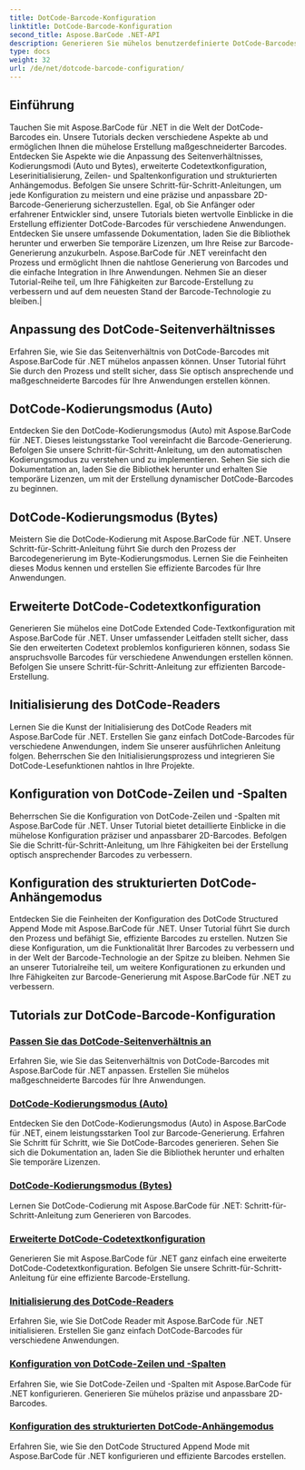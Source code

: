 ```yaml
---
title: DotCode-Barcode-Konfiguration
linktitle: DotCode-Barcode-Konfiguration
second_title: Aspose.BarCode .NET-API
description: Generieren Sie mühelos benutzerdefinierte DotCode-Barcodes mit Aspose.BarCode .NET. Lernen Sie Seitenverhältnis, Codierungsmodi, erweiterten Codetext und Reader-Initialisierung kennen.
type: docs
weight: 32
url: /de/net/dotcode-barcode-configuration/
---
```


## Einführung
Tauchen Sie mit Aspose.BarCode für .NET in die Welt der DotCode-Barcodes ein. Unsere Tutorials decken verschiedene Aspekte ab und ermöglichen Ihnen die mühelose Erstellung maßgeschneiderter Barcodes. Entdecken Sie Aspekte wie die Anpassung des Seitenverhältnisses, Kodierungsmodi (Auto und Bytes), erweiterte Codetextkonfiguration, Leserinitialisierung, Zeilen- und Spaltenkonfiguration und strukturierten Anhängemodus. Befolgen Sie unsere Schritt-für-Schritt-Anleitungen, um jede Konfiguration zu meistern und eine präzise und anpassbare 2D-Barcode-Generierung sicherzustellen. Egal, ob Sie Anfänger oder erfahrener Entwickler sind, unsere Tutorials bieten wertvolle Einblicke in die Erstellung effizienter DotCode-Barcodes für verschiedene Anwendungen. Entdecken Sie unsere umfassende Dokumentation, laden Sie die Bibliothek herunter und erwerben Sie temporäre Lizenzen, um Ihre Reise zur Barcode-Generierung anzukurbeln. Aspose.BarCode für .NET vereinfacht den Prozess und ermöglicht Ihnen die nahtlose Generierung von Barcodes und die einfache Integration in Ihre Anwendungen. Nehmen Sie an dieser Tutorial-Reihe teil, um Ihre Fähigkeiten zur Barcode-Erstellung zu verbessern und auf dem neuesten Stand der Barcode-Technologie zu bleiben.|

## Anpassung des DotCode-Seitenverhältnisses
Erfahren Sie, wie Sie das Seitenverhältnis von DotCode-Barcodes mit Aspose.BarCode für .NET mühelos anpassen können. Unser Tutorial führt Sie durch den Prozess und stellt sicher, dass Sie optisch ansprechende und maßgeschneiderte Barcodes für Ihre Anwendungen erstellen können.

## DotCode-Kodierungsmodus (Auto)
Entdecken Sie den DotCode-Kodierungsmodus (Auto) mit Aspose.BarCode für .NET. Dieses leistungsstarke Tool vereinfacht die Barcode-Generierung. Befolgen Sie unsere Schritt-für-Schritt-Anleitung, um den automatischen Kodierungsmodus zu verstehen und zu implementieren. Sehen Sie sich die Dokumentation an, laden Sie die Bibliothek herunter und erhalten Sie temporäre Lizenzen, um mit der Erstellung dynamischer DotCode-Barcodes zu beginnen.

## DotCode-Kodierungsmodus (Bytes)
Meistern Sie die DotCode-Kodierung mit Aspose.BarCode für .NET. Unsere Schritt-für-Schritt-Anleitung führt Sie durch den Prozess der Barcodegenerierung im Byte-Kodierungsmodus. Lernen Sie die Feinheiten dieses Modus kennen und erstellen Sie effiziente Barcodes für Ihre Anwendungen.

## Erweiterte DotCode-Codetextkonfiguration
Generieren Sie mühelos eine DotCode Extended Code-Textkonfiguration mit Aspose.BarCode für .NET. Unser umfassender Leitfaden stellt sicher, dass Sie den erweiterten Codetext problemlos konfigurieren können, sodass Sie anspruchsvolle Barcodes für verschiedene Anwendungen erstellen können. Befolgen Sie unsere Schritt-für-Schritt-Anleitung zur effizienten Barcode-Erstellung.

## Initialisierung des DotCode-Readers
Lernen Sie die Kunst der Initialisierung des DotCode Readers mit Aspose.BarCode für .NET. Erstellen Sie ganz einfach DotCode-Barcodes für verschiedene Anwendungen, indem Sie unserer ausführlichen Anleitung folgen. Beherrschen Sie den Initialisierungsprozess und integrieren Sie DotCode-Lesefunktionen nahtlos in Ihre Projekte.

## Konfiguration von DotCode-Zeilen und -Spalten
Beherrschen Sie die Konfiguration von DotCode-Zeilen und -Spalten mit Aspose.BarCode für .NET. Unser Tutorial bietet detaillierte Einblicke in die mühelose Konfiguration präziser und anpassbarer 2D-Barcodes. Befolgen Sie die Schritt-für-Schritt-Anleitung, um Ihre Fähigkeiten bei der Erstellung optisch ansprechender Barcodes zu verbessern.

## Konfiguration des strukturierten DotCode-Anhängemodus

Entdecken Sie die Feinheiten der Konfiguration des DotCode Structured Append Mode mit Aspose.BarCode für .NET. Unser Tutorial führt Sie durch den Prozess und befähigt Sie, effiziente Barcodes zu erstellen. Nutzen Sie diese Konfiguration, um die Funktionalität Ihrer Barcodes zu verbessern und in der Welt der Barcode-Technologie an der Spitze zu bleiben. Nehmen Sie an unserer Tutorialreihe teil, um weitere Konfigurationen zu erkunden und Ihre Fähigkeiten zur Barcode-Generierung mit Aspose.BarCode für .NET zu verbessern.

## Tutorials zur DotCode-Barcode-Konfiguration
### [Passen Sie das DotCode-Seitenverhältnis an](./dotcode-aspect-ratio-customization/)
Erfahren Sie, wie Sie das Seitenverhältnis von DotCode-Barcodes mit Aspose.BarCode für .NET anpassen. Erstellen Sie mühelos maßgeschneiderte Barcodes für Ihre Anwendungen.
### [DotCode-Kodierungsmodus (Auto)](./dotcode-encoding-mode-auto/)
Entdecken Sie den DotCode-Kodierungsmodus (Auto) in Aspose.BarCode für .NET, einem leistungsstarken Tool zur Barcode-Generierung. Erfahren Sie Schritt für Schritt, wie Sie DotCode-Barcodes generieren. Sehen Sie sich die Dokumentation an, laden Sie die Bibliothek herunter und erhalten Sie temporäre Lizenzen.
### [DotCode-Kodierungsmodus (Bytes)](./dotcode-encoding-mode-bytes/)
Lernen Sie DotCode-Codierung mit Aspose.BarCode für .NET: Schritt-für-Schritt-Anleitung zum Generieren von Barcodes.
### [Erweiterte DotCode-Codetextkonfiguration](./dotcode-extended-code-text-configuration/)
Generieren Sie mit Aspose.BarCode für .NET ganz einfach eine erweiterte DotCode-Codetextkonfiguration. Befolgen Sie unsere Schritt-für-Schritt-Anleitung für eine effiziente Barcode-Erstellung.
### [Initialisierung des DotCode-Readers](./dotcode-reader-initialization/)
Erfahren Sie, wie Sie DotCode Reader mit Aspose.BarCode für .NET initialisieren. Erstellen Sie ganz einfach DotCode-Barcodes für verschiedene Anwendungen.
### [Konfiguration von DotCode-Zeilen und -Spalten](./dotcode-rows-columns-configuration/)
Erfahren Sie, wie Sie DotCode-Zeilen und -Spalten mit Aspose.BarCode für .NET konfigurieren. Generieren Sie mühelos präzise und anpassbare 2D-Barcodes.
### [Konfiguration des strukturierten DotCode-Anhängemodus](./dotcode-structured-append-mode-configuration/)
Erfahren Sie, wie Sie den DotCode Structured Append Mode mit Aspose.BarCode für .NET konfigurieren und effiziente Barcodes erstellen.